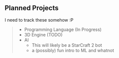 ## Planned Projects

I need to track these somehow :P

> - Programming Language (In Progress) 
> - 3D Engine (TODO)
> - AI
>   - This will likely be a StarCraft 2 bot
>   - a (possibly) fun intro to ML and whatnot
